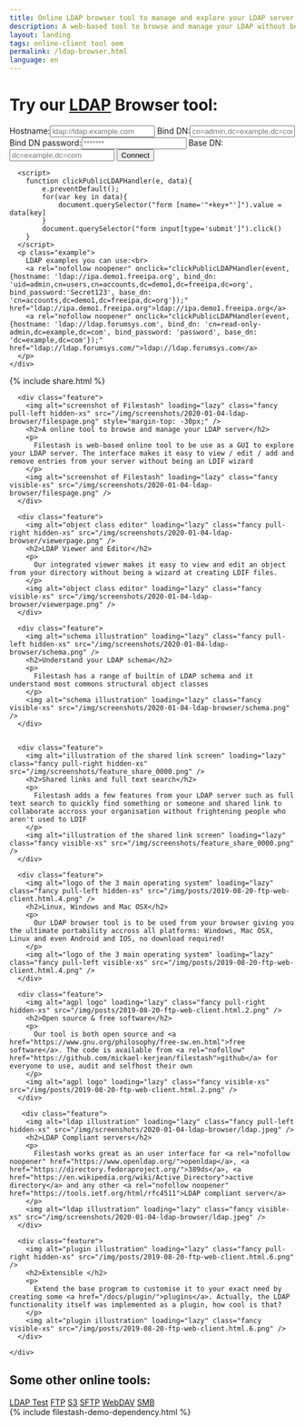 ```yaml
---
title: Online LDAP browser tool to manage and explore your LDAP server
description: A web-based tool to browse and manage your LDAP without beeing a LDIF wizard
layout: landing
tags: online-client tool oem
permalink: /ldap-browser.html
language: en
---
```


<link rel="stylesheet" href="/css/landing-page.css">
<link rel="stylesheet" href="/css/landing-page-login.css">

<div id="splash" class="nopadding">
  <div class="row">
    <div class="col-sm-12">
      <div class="hgroup">
        <h1>Try our <a rel="nofollow noreferrer noopener" href="https://en.wikipedia.org/wiki/Lightweight_Directory_Access_Protocol">LDAP</a> Browser tool:</h1>
      </div>
      <form onsubmit='$("form input[type=\"submit\"]").attr("value", "LOADING...")' action="https://demo.filestash.app/login" method="GET">
        <input type="hidden" name="type" value="ldap" />
        <label>
          <span>Hostname:</span><input type="text" name="hostname" placeholder="ldap://ldap.example.com" required/>
        </label>
        <label>
          <span>Bind DN:</span><input default="anonymous" type="text" name="bind_dn" placeholder="cn=admin,dc=example,dc=com" />
        </label>
        <label>
          <span>Bind DN password:</span><input type="password" name="bind_password" placeholder="*******" />
        </label>
        <label>
          <span>Base DN:</span><input type="text" name="base_dn" placeholder="dc=example,dc=com" />
        </label>
        <input type="submit" value="Connect" class="btn" />
      </form>

      <script>
        function clickPublicLDAPHandler(e, data){
            e.preventDefault();
            for(var key in data){
                document.querySelector("form [name='"+key+"']").value = data[key]
            }
            document.querySelector("form input[type='submit']").click()
        }
      </script>
      <p class="example">
        LDAP examples you can use:<br>
        <a rel="nofollow noopener" onclick="clickPublicLDAPHandler(event, {hostname: 'ldap://ipa.demo1.freeipa.org', bind_dn: 'uid=admin,cn=users,cn=accounts,dc=demo1,dc=freeipa,dc=org', bind_password:'Secret123', base_dn: 'cn=accounts,dc=demo1,dc=freeipa,dc=org'});" href="ldap://ipa.demo1.freeipa.org">ldap://ipa.demo1.freeipa.org</a>
        <a rel="nofollow noopener" onclick="clickPublicLDAPHandler(event, {hostname: 'ldap://ldap.forumsys.com', bind_dn: 'cn=read-only-admin,dc=example,dc=com', bind_password: 'password', base_dn: 'dc=example,dc=com'});" href="ldap://ldap.forumsys.com/">ldap://ldap.forumsys.com</a>
      </p>
    </div>
  </div>
  {% include share.html %}
</div>
<div class="waveshape"></div>

<div id="features" style="padding-bottom:0;">
  <div class="container large">
    <div class="row features main">

      <div class="feature">
        <img alt="screenshot of Filestash" loading="lazy" class="fancy pull-left hidden-xs" src="/img/screenshots/2020-01-04-ldap-browser/filespage.png" style="margin-top: -30px;" />
        <h2>A online tool to browse and manage your LDAP server</h2>
        <p>
          Filestash is web-based online tool to be use as a GUI to explore your LDAP server. The interface makes it easy to view / edit / add and remove entries from your server without being an LDIF wizard
        </p>
        <img alt="screenshot of Filestash" loading="lazy" class="fancy visible-xs" src="/img/screenshots/2020-01-04-ldap-browser/filespage.png" />
      </div>

      <div class="feature">
        <img alt="object class editor" loading="lazy" class="fancy pull-right hidden-xs" src="/img/screenshots/2020-01-04-ldap-browser/viewerpage.png" />
        <h2>LDAP Viewer and Editor</h2>
        <p>
          Our integrated viewer makes it easy to view and edit an object from your directory without being a wizard at creating LDIF files.
        </p>
        <img alt="object class editor" loading="lazy" class="fancy visible-xs" src="/img/screenshots/2020-01-04-ldap-browser/viewerpage.png" />
      </div>

      <div class="feature">
        <img alt="schema illustration" loading="lazy" class="fancy pull-left hidden-xs" src="/img/screenshots/2020-01-04-ldap-browser/schema.png" />
        <h2>Understand your LDAP schema</h2>
        <p>
          Filestash has a range of builtin of LDAP schema and it understand most commons structural object classes
        </p>
        <img alt="schema illustration" loading="lazy" class="fancy visible-xs" src="/img/screenshots/2020-01-04-ldap-browser/schema.png" />
      </div>


      <div class="feature">
        <img alt="illustration of the shared link screen" loading="lazy" class="fancy pull-right hidden-xs" src="/img/screenshots/feature_share_0000.png" />
        <h2>Shared links and full text search</h2>
        <p>
          Filestash adds a few features from your LDAP server such as full text search to quickly find something or someone and shared link to collaborate accross your organisation without frightening people who aren't used to LDIF
        </p>
        <img alt="illustration of the shared link screen" loading="lazy" class="fancy visible-xs" src="/img/screenshots/feature_share_0000.png" />
      </div>

      <div class="feature">
        <img alt="logo of the 3 main operating system" loading="lazy" class="fancy pull-left hidden-xs" src="/img/posts/2019-08-20-ftp-web-client.html.4.png" />
        <h2>Linux, Windows and Mac OSX</h2>
        <p>
          Our LDAP browser tool is to be used from your browser giving you the ultimate portability accross all platforms: Windows, Mac OSX, Linux and even Android and IOS, no download required!
        </p>
        <img alt="logo of the 3 main operating system" loading="lazy" class="fancy pull-left visible-xs" src="/img/posts/2019-08-20-ftp-web-client.html.4.png" />
      </div>

      <div class="feature">
        <img alt="agpl logo" loading="lazy" class="fancy pull-right hidden-xs" src="/img/posts/2019-08-20-ftp-web-client.html.2.png" />
        <h2>Open source & free software</h2>
        <p>
          Our tool is both open source and <a href="https://www.gnu.org/philosophy/free-sw.en.html">free software</a>. The code is available from <a rel="nofollow" href="https://github.com/mickael-kerjean/filestash">github</a> for everyone to use, audit and selfhost their own
        </p>
        <img alt="agpl logo" loading="lazy" class="fancy visible-xs" src="/img/posts/2019-08-20-ftp-web-client.html.2.png" />
      </div>

       <div class="feature">
        <img alt="ldap illustration" loading="lazy" class="fancy pull-left hidden-xs" src="/img/screenshots/2020-01-04-ldap-browser/ldap.jpeg" />
        <h2>LDAP Compliant servers</h2>
        <p>
          Filestash works great as an user interface for <a rel="nofollow noopener" href="https://www.openldap.org/">openldap</a>, <a href="https://directory.fedoraproject.org/">389ds</a>, <a href="https://en.wikipedia.org/wiki/Active_Directory">active directory</a> and any other <a rel="nofollow noopener" href="https://tools.ietf.org/html/rfc4511">LDAP compliant server</a>
        </p>
        <img alt="ldap illustration" loading="lazy" class="fancy visible-xs" src="/img/screenshots/2020-01-04-ldap-browser/ldap.jpeg" />
      </div>

      <div class="feature">
        <img alt="plugin illustration" loading="lazy" class="fancy pull-right hidden-xs" src="/img/posts/2019-08-20-ftp-web-client.html.6.png" />
        <h2>Extensible </h2>
        <p>
          Extend the base program to customise it to your exact need by creating some <a href="/docs/plugin/">plugins</a>. Actually, the LDAP functionality itself was implemented as a plugin, how cool is that?
        </p>
        <img alt="plugin illustration" loading="lazy" class="fancy visible-xs" src="/img/posts/2019-08-20-ftp-web-client.html.6.png" />
      </div>

    </div>
  </div>

  <div class="call-to-action">
    <h2>Some other online tools:</h2>
    <a class="btn light" href="{% post_url 2021-08-01-ldap-test-tool %}">LDAP Test</a>
    <a class="btn light" href="{% post_url 2019-11-26-ftp-web-client %}">FTP</a>
    <a class="btn light" href="{% post_url 2019-11-21-s3-browser %}">S3</a>
    <a class="btn light" href="{% post_url 2020-04-30-sftp-browser %}">SFTP</a>
    <a class="btn light" href="{% post_url 2021-10-18-webdav-client %}">WebDAV</a>
    <a class="btn light" href="{% post_url 2024-05-01-smb-web-client %}">SMB</a>
  </div>

</div>
{% include filestash-demo-dependency.html %}
